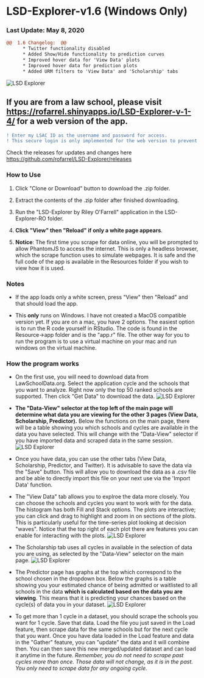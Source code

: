 # LSD-Explorer-v1.6 (Windows Only)
### Last Update: May 8, 2020
```diff
@@  1.6 Changelog:  @@
      * Twitter functionality disabled
      * Added Show/Hide functionality to prediction curves
      * Improved hover data for 'View Data' plots
      * Improved hover data for prediction plots
      * Added URM filters to 'View Data' and 'Scholarship' tabs
```

    
![LSD Explorer](https://i.imgur.com/udwM9nJ.png)

## If you are from a law school, please visit https://rofarrel.shinyapps.io/LSD-Explorer-v-1-4/ for a web version of the app.
```diff
! Enter my LSAC ID as the username and password for access.
! This secure login is only implemented for the web version to prevent public visitors from using server resources.
```
Check the releases for updates and changes here https://github.com/rofarrel/LSD-Explorer/releases

### **How to Use**

1. Click "Clone or Download" button to download the .zip folder.

2. Extract the contents of the .zip folder after finished downloading.

3. Run the "LSD-Explorer by Riley O'Farrell" application in the LSD-Explorer-RO folder.

4. **Click "View" then "Reload" if only a white page appears**. 

5. **Notice**: The first time you scrape for data online, you will be prompted to allow PhantomJS to access the internet. This is only a headless browser, which the scrape function uses to simulate webpages. It is safe and the full code of the app is available in the Resources folder if you wish to view how it is used.

### **Notes**

* If the app loads only a white screen, press "View" then "Reload" and that should load the app.

* This __only__ runs on Windows. I have not created a MacOS compatible version yet. If you are on a mac, you have 2 options. The easiest option is to run the R code yourself in RStudio. The code is found in the Resource->app folder and is the "app.r" file. The other way for you to run the program is to use a virtual machine on your mac and run windows on the virtual machine.

### **How the program works**

* On the first use, you will need to download data from LawSchoolData.org. Select the application cycle and the schools that you want to analyze. Right now only the top 50 ranked schools are supported. Then click "Get Data" to download the data.
![LSD Explorer](https://i.imgur.com/Oe4PhqC.png)

* **The "Data-View" selector at the top left of the main page will determine what data you are viewing for the other 3 pages (View Data, Scholarship, Predictor).** Below the functions on the main page, there will be a table showing you which schools and cycles are available in the data you have selected. This will change with the "Data-View" selector if you have imported data and scraped data in the same session.
![LSD Explorer](https://i.imgur.com/5HfgEri.png)

* Once you have data, you can use the other tabs (View Data, Scholarship, Predictor, and Twitter). It is advisable to save the data via the "Save" button. This will allow you to download the data as a .csv file and be able to directly import this file on your next use via the 'Import Data' function.

* The "View Data" tab allows you to explroe the data more closely. You can choose the schools and cycles you want to work with for the data. The histogram has both Fill and Stack options. The plots are interactive; you can click and drag to highlight and zoom in on sections of the plots. This is particularly useful for the time-series plot looking at decision "waves". Notice that the top right of each plot there are features you can enable for interacting with the plots.
![LSD Explorer](https://i.imgur.com/htx4iBU.png)

* The Scholarship tab uses all cycles in available in the selection of data you are using, as selected by the "Data-View" selector on the main page.
![LSD Explorer](https://i.imgur.com/TbpefAB.png)

* The Predictor page has graphs at the top which correspond to the school chosen in the dropdown box. Below the graphs is a table showing you your estimated chance of being admitted or waitlisted to all schools in the data **which is calculated based on the data you are viewing**. This means that it is predicting your chances based on the cycle(s) of data you in your dataset. 
![LSD Explorer](https://i.imgur.com/1bDfNOb.png)

* To get more than 1 cycle in a dataset, you should scrape the schools you want for 1 cycle. Save that data. Load the file you just saved in the Load feature, then scrape data for the same schools but for the next cycle that you want. Once you have data loaded in the Load feature and data in the "Gather" feature, you can "update" the data and it will combine then. You can then save this new merged/updated dataset and can load it anytime in the future. *Remember, you do not need to scrape past cycles more than once. Those data will not change, as it is in the past. You only need to scrape data for any ongoing cycle.*
